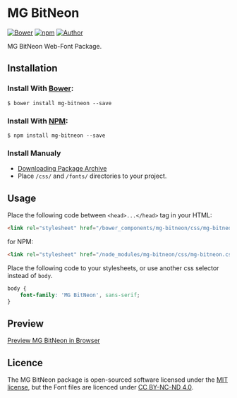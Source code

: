 # MG BitNeon

[![Bower](https://img.shields.io/bower/v/mg-bitneon.svg)](http://bower.io/search/?q=mg-bitneon)
[![npm](https://img.shields.io/npm/v/mg-bitneon.svg)](https://www.npmjs.com/package/mg-bitneon)
[![Author](https://img.shields.io/badge/Font_Author-AcidLabz-blue.svg)](https://github.com/web-fonts/mg-bitneon)

MG BitNeon Web-Font Package.

## Installation

### Install With [Bower](http://bower.io):

```
$ bower install mg-bitneon --save
```

### Install With [NPM](https://www.npmjs.com):

```
$ npm install mg-bitneon --save
```

### Install Manualy

* [Downloading Package Archive](https://github.com/web-fonts/mg-bitneon/archive/master.zip)
* Place `/css/` and `/fonts/` directories to your project.

## Usage

Place the following code between `<head>...</head>` tag in your HTML:

```html
<link rel="stylesheet" href="/bower_components/mg-bitneon/css/mg-bitneon.css">
```

for NPM:

```html
<link rel="stylesheet" href="/node_modules/mg-bitneon/css/mg-bitneon.css">
```

Place the following code to your stylesheets, or use another css selector instead of `body`.

```css
body {
    font-family: 'MG BitNeon', sans-serif;
}
```

## Preview

[Preview MG BitNeon in Browser](http://web-fonts.ge/mg-bitneon)

## Licence

The MG BitNeon package is open-sourced software licensed under the [MIT license](http://opensource.org/licenses/MIT), but the Font files are licenced under [CC BY-NC-ND 4.0](http://creativecommons.org/licenses/by-nc-nd/4.0/).